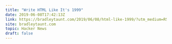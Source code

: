 ```yaml
---
title: "Write HTML Like It's 1999"
date: 2019-06-08T17:42:13Z
link: https://bradleytaunt.com/2019/06/08/html-like-1999/?utm_medium=RSS&utm_source=hune
site: bradleytaunt.com
topic: Hacker News
draft: false
---
```


